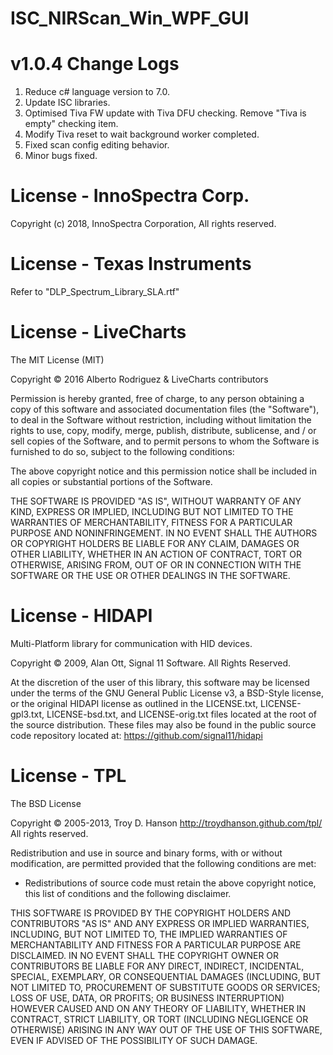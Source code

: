# ISC_NIRScan_Win_WPF_GUI

# v1.0.4 Change Logs

1. Reduce c# language version to 7.0.
2. Update ISC libraries.
3. Optimised Tiva FW update with Tiva DFU checking. Remove "Tiva is empty" checking item.
4. Modify Tiva reset to wait background worker completed.
5. Fixed scan config editing behavior.
6. Minor bugs fixed.

# License - InnoSpectra Corp.

Copyright (c) 2018, InnoSpectra Corporation, All rights reserved.

# License - Texas Instruments

Refer to "DLP_Spectrum_Library_SLA.rtf"

# License - LiveCharts

The MIT License (MIT)

Copyright © 2016 Alberto Rodriguez & LiveCharts contributors

Permission is hereby granted, free of charge, to any person obtaining a copy of this software and associated documentation files (the "Software"), to deal in the Software without restriction, including without limitation the rights to use, copy, modify, merge, publish, distribute, sublicense, and / or sell copies of the Software, and to permit persons to whom the Software is furnished to do so, subject to the following conditions:

The above copyright notice and this permission notice shall be included in all copies or substantial portions of the Software.

THE SOFTWARE IS PROVIDED "AS IS", WITHOUT WARRANTY OF ANY KIND, EXPRESS OR IMPLIED, INCLUDING BUT NOT LIMITED TO THE WARRANTIES OF MERCHANTABILITY, FITNESS FOR A PARTICULAR PURPOSE AND NONINFRINGEMENT. IN NO EVENT SHALL THE AUTHORS OR COPYRIGHT HOLDERS BE LIABLE FOR ANY CLAIM, DAMAGES OR OTHER LIABILITY, WHETHER IN AN ACTION OF CONTRACT, TORT OR OTHERWISE, ARISING FROM, OUT OF OR IN CONNECTION WITH THE SOFTWARE OR THE USE OR OTHER DEALINGS IN THE SOFTWARE.

# License - HIDAPI

Multi-Platform library for communication with HID devices.

Copyright © 2009, Alan Ott, Signal 11 Software. All Rights Reserved.

At the discretion of the user of this library, this software may be licensed under the terms of the GNU General Public License v3, a BSD-Style license, or the original HIDAPI license as outlined in the LICENSE.txt, LICENSE-gpl3.txt, LICENSE-bsd.txt, and LICENSE-orig.txt files located at the root of the source distribution. These files may also be found in the public source code repository located at: https://github.com/signal11/hidapi

# License - TPL

The BSD License

Copyright © 2005-2013, Troy D. Hanson http://troydhanson.github.com/tpl/ All rights reserved.

Redistribution and use in source and binary forms, with or without modification, are permitted provided that the following conditions are met:

* Redistributions of source code must retain the above copyright notice, this list of conditions and the following disclaimer.

THIS SOFTWARE IS PROVIDED BY THE COPYRIGHT HOLDERS AND CONTRIBUTORS "AS IS" AND ANY EXPRESS OR IMPLIED WARRANTIES, INCLUDING, BUT NOT LIMITED TO, THE IMPLIED WARRANTIES OF MERCHANTABILITY AND FITNESS FOR A PARTICULAR PURPOSE ARE DISCLAIMED. IN NO EVENT SHALL THE COPYRIGHT OWNER OR CONTRIBUTORS BE LIABLE FOR ANY DIRECT, INDIRECT, INCIDENTAL, SPECIAL, EXEMPLARY, OR CONSEQUENTIAL DAMAGES (INCLUDING, BUT NOT LIMITED TO, PROCUREMENT OF SUBSTITUTE GOODS OR SERVICES; LOSS OF USE, DATA, OR PROFITS; OR BUSINESS INTERRUPTION) HOWEVER CAUSED AND ON ANY THEORY OF LIABILITY, WHETHER IN CONTRACT, STRICT LIABILITY, OR TORT (INCLUDING NEGLIGENCE OR OTHERWISE) ARISING IN ANY WAY OUT OF THE USE OF THIS SOFTWARE, EVEN IF ADVISED OF THE POSSIBILITY OF SUCH DAMAGE.
